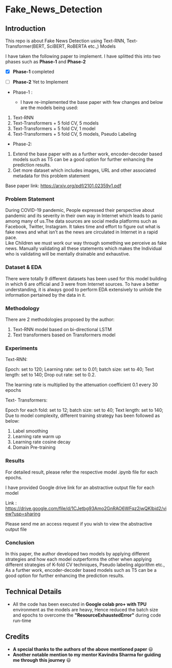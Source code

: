 # Fake_News_Detection #

## Introduction ##
This repo is about Fake News Detection using Text-RNN, Text-Transformer(BERT, SciBERT, RoBERTA etc.,) Models

I have taken the following paper to implement.
I have splitted this into two phases such as __Phase-1__ and  __Phase-2__

- [x] __Phase-1__ completed

- [ ] __Phase-2__ Yet to Implement

* Phase-1 :

  * I have re-implemented the base paper with few changes and below are the models being used:

1. Text-RNN
2. Text-Transformers + 5 fold CV, 5 models
3. Text-Transformers + 5 fold CV, 1 model
4. Text-Transformers + 5 fold CV, 5 models, Pseudo Labeling

* Phase-2:

1. Extend the base paper with as a further work, encoder-decoder based models such as T5 can be a good option for further enhancing the prediction results.
2. Get more dataset which includes images, URL and other associated metadata for this problem statement

Base paper link: https://arxiv.org/pdf/2101.02359v1.pdf

### Problem Statement ###
During COVID-19 pandemic, People expressed their perspective about pandemic and its severity in their own way in Internet which leads to panic among many of us.The data sources are social media platforms such as Facebook, Twitter, Instagram. It takes time and effort to figure out what is fake news and what isn’t as the news are circulated in Internet in a rapid pace.  
Like Children we must work our way through something we perceive as fake news. Manually validating all these statements which makes the Individual who is validating will be mentally drainable and exhaustive.

### Dataset & EDA ###


There were totally 9 different datasets has been used for this model building in which 6 are official and 3 were from Internet sources.
To have a better understanding, it is always good to perform EDA extensively to unhide the information pertained by the data in it.


### Methodology ###

There are 2 methodologies proposed by the author:
1.	Text-RNN model based on bi-directional LSTM
2.	Text transformers based on Transformers model

### Experiments ###

Text-RNN: 

Epoch: set to 120; Learning rate: set to 0.01; batch size: set to 40; Text length: set to 140; Drop out rate: set to 0.2. 

The learning rate is multiplied by the attenuation coefficient 0.1 every 30 epochs

Text- Transformers: 

Epoch for each fold: set to 12; batch size: set to 40; Text length: set to 140; Due to model complexity, different training strategy has been followed as below:

1. Label smoothing
2. Learning rate warm up
3. Learning rate cosine decay
4. Domain Pre-training

### Results ###

For detailed result, please refer the respective model .ipynb file for each epochs.

I have provided Google drive link for an abstractive output file for each model

Link : https://drive.google.com/file/d/1CJetbg93Amo2GnRAO6WFqz2jwQKIbid2/view?usp=sharing

Please send me an access request if you wish to view the abstractive output file

### Conclusion ### 

In this paper, the author developed two models by applying different strategies and how each model outperforms the other when applying different strategies of K-fold CV techniques, Pseudo labeling algorithm etc., 
As a further work, encoder-decoder based models such as T5 can be a good option for further enhancing the prediction results.

## Technical Details ##

* All the code has been executed in __Google colab pro+ with TPU__ environment as the models are heavy, Hence reduced the batch size and epochs to overcome the __"ResourceExhaustedError"__ during code run-time


## Credits ##

* __A special thanks to the authors of the above mentioned paper__ :smiley:
* __Another notable mention to my mentor Kavindra Sharma for guiding me through this journey__ :smiley:

